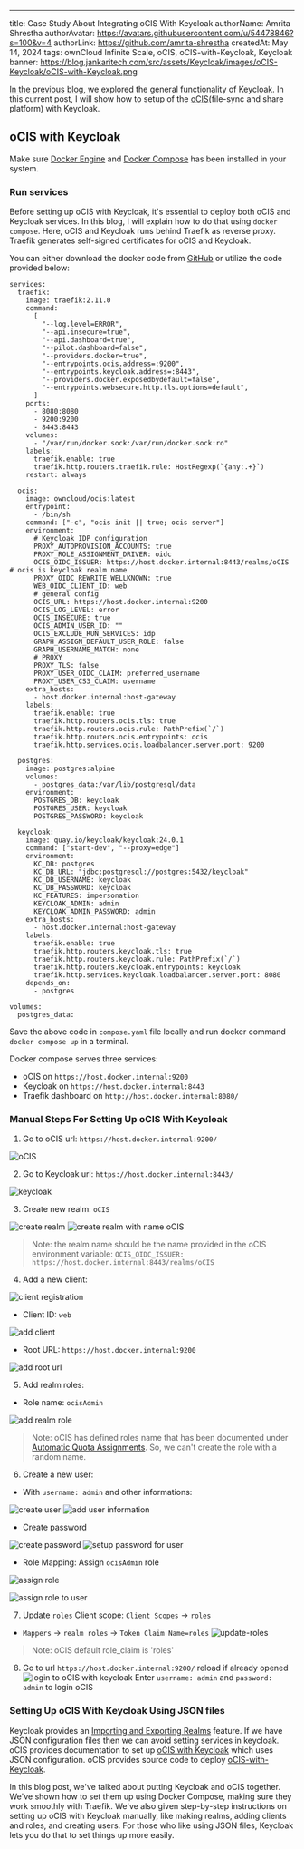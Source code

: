 ---
title: Case Study About Integrating oCIS With Keycloak
authorName: Amrita Shrestha
authorAvatar: https://avatars.githubusercontent.com/u/54478846?s=100&v=4
authorLink: https://github.com/amrita-shrestha
createdAt: May 14, 2024
tags: ownCloud Infinite Scale, oCIS, oCIS-with-Keycloak, Keycloak
banner: https://blog.jankaritech.com/src/assets/Keycloak/images/oCIS-Keycloak/oCIS-with-Keycloak.png

[In the previous blog](/src/assets/Keycloak/Keycloak.md), we explored the general functionality of Keycloak. In this current post, I will show how to setup of the [oCIS](https://owncloud.dev/ocis/)(file-sync and share platform) with Keycloak.

## oCIS with Keycloak
Make sure [Docker Engine](https://docs.docker.com/engine/install/) and [Docker Compose](https://docs.docker.com/compose/install/) has been installed in your system.

### Run services
Before setting up oCIS with Keycloak, it's essential to deploy both oCIS and Keycloak services. In this blog, I will explain how to do that using `docker compose`.
Here, oCIS and Keycloak runs behind Traefik as reverse proxy. Traefik generates self-signed certificates for oCIS and Keycloak.

You can either download the docker code from [GitHub](https://github.com/amrita-shrestha/keycloak-ocis/blob/master/compose.yaml) or utilize the code provided below:

```
services:
  traefik:
    image: traefik:2.11.0
    command:
      [
        "--log.level=ERROR",
        "--api.insecure=true",
        "--api.dashboard=true",
        "--pilot.dashboard=false",
        "--providers.docker=true",
        "--entrypoints.ocis.address=:9200",
        "--entrypoints.keycloak.address=:8443",
        "--providers.docker.exposedbydefault=false",
        "--entrypoints.websecure.http.tls.options=default",
      ]
    ports:
      - 8080:8080
      - 9200:9200
      - 8443:8443
    volumes:
      - "/var/run/docker.sock:/var/run/docker.sock:ro"
    labels:
      traefik.enable: true
      traefik.http.routers.traefik.rule: HostRegexp(`{any:.+}`)
    restart: always

  ocis:
    image: owncloud/ocis:latest
    entrypoint:
      - /bin/sh
    command: ["-c", "ocis init || true; ocis server"]
    environment:
      # Keycloak IDP configuration
      PROXY_AUTOPROVISION_ACCOUNTS: true
      PROXY_ROLE_ASSIGNMENT_DRIVER: oidc
      OCIS_OIDC_ISSUER: https://host.docker.internal:8443/realms/oCIS # ocis is keycloak realm name
      PROXY_OIDC_REWRITE_WELLKNOWN: true
      WEB_OIDC_CLIENT_ID: web
      # general config
      OCIS_URL: https://host.docker.internal:9200
      OCIS_LOG_LEVEL: error
      OCIS_INSECURE: true
      OCIS_ADMIN_USER_ID: ""
      OCIS_EXCLUDE_RUN_SERVICES: idp
      GRAPH_ASSIGN_DEFAULT_USER_ROLE: false
      GRAPH_USERNAME_MATCH: none
      # PROXY
      PROXY_TLS: false
      PROXY_USER_OIDC_CLAIM: preferred_username
      PROXY_USER_CS3_CLAIM: username
    extra_hosts:
      - host.docker.internal:host-gateway
    labels:
      traefik.enable: true
      traefik.http.routers.ocis.tls: true
      traefik.http.routers.ocis.rule: PathPrefix(`/`)
      traefik.http.routers.ocis.entrypoints: ocis
      traefik.http.services.ocis.loadbalancer.server.port: 9200

  postgres:
    image: postgres:alpine
    volumes:
      - postgres_data:/var/lib/postgresql/data
    environment:
      POSTGRES_DB: keycloak
      POSTGRES_USER: keycloak
      POSTGRES_PASSWORD: keycloak

  keycloak:
    image: quay.io/keycloak/keycloak:24.0.1
    command: ["start-dev", "--proxy=edge"]
    environment:
      KC_DB: postgres
      KC_DB_URL: "jdbc:postgresql://postgres:5432/keycloak"
      KC_DB_USERNAME: keycloak
      KC_DB_PASSWORD: keycloak
      KC_FEATURES: impersonation
      KEYCLOAK_ADMIN: admin
      KEYCLOAK_ADMIN_PASSWORD: admin
    extra_hosts:
      - host.docker.internal:host-gateway
    labels:
      traefik.enable: true
      traefik.http.routers.keycloak.tls: true
      traefik.http.routers.keycloak.rule: PathPrefix(`/`)
      traefik.http.routers.keycloak.entrypoints: keycloak
      traefik.http.services.keycloak.loadbalancer.server.port: 8080
    depends_on:
      - postgres

volumes:
  postgres_data:
```

Save the above code in `compose.yaml` file locally and run docker command `docker compose up` in a terminal.

Docker compose serves three services:
- oCIS on `https://host.docker.internal:9200`
- Keycloak on `https://host.docker.internal:8443`
- Traefik dashboard on `http://host.docker.internal:8080/`

### Manual Steps For Setting Up oCIS With Keycloak
1. Go to oCIS url: `https://host.docker.internal:9200/`

![oCIS](/src/assets/Keycloak/images/oCIS-Keycloak/oCIS-Keycloak-UI-setup-1.png)

2. Go to Keycloak url: `https://host.docker.internal:8443/`

![keycloak](/src/assets/Keycloak/images/oCIS-Keycloak/oCIS-Keycloak-UI-setup-2.png)

3. Create new realm: `oCIS`

![create realm](/src/assets/Keycloak/images/oCIS-Keycloak/create-realm-1.png)
![create realm with name `oCIS`](/src/assets/Keycloak/images/oCIS-Keycloak/create-realm-2.png)
> Note: the realm name should be the name provided in the oCIS environment variable: `OCIS_OIDC_ISSUER: https://host.docker.internal:8443/realms/oCIS`

4. Add a new client:

![client registration](/src/assets/Keycloak/images/oCIS-Keycloak/client-registration-1.png)

- Client ID: `web`

![add client](/src/assets/Keycloak/images/oCIS-Keycloak/client-registration-2.png)

- Root URL: `https://host.docker.internal:9200`

![add root url](/src/assets/Keycloak/images/oCIS-Keycloak/client-registration-3.png)

5. Add realm roles:

- Role name: `ocisAdmin`

![add realm role](/src/assets/Keycloak/images/oCIS-Keycloak/create-realm-role.png)

> Note: oCIS has defined roles name that has been documented under [Automatic Quota Assignments](https://owncloud.dev/services/proxy/#automatic-role-assignments). So, we can't create the role with a random name.

6. Create a new user:

- With `username: admin` and other informations:

![create user](/src/assets/Keycloak/images/oCIS-Keycloak/create-user-1.png)
![add user information](/src/assets/Keycloak/images/oCIS-Keycloak/create-user-2.png)

- Create password

![create password](/src/assets/Keycloak/images/oCIS-Keycloak/create-user-3.png)
![setup password for user](/src/assets/Keycloak/images/oCIS-Keycloak/create-user-4.png)

- Role Mapping: Assign `ocisAdmin` role

![assign role](/src/assets/Keycloak/images/oCIS-Keycloak/assign-role-to-user-1.png)

![assign role to user](/src/assets/Keycloak/images/oCIS-Keycloak/asign-role-to-user-2.png)

7. Update `roles` Client scope: `Client Scopes` -> `roles`

- `Mappers` -> `realm roles` -> `Token Claim Name=roles`
![update-roles](/src/assets/Keycloak/images/oCIS-Keycloak/update-roles.png)
> Note: oCIS default role_claim is 'roles'

8. Go to url `https://host.docker.internal:9200/` reload if already opened
![login to oCIS with keycloak](/src/assets/Keycloak/images/oCIS-Keycloak/oCIS-Keycloak-login.png)
Enter `username: admin` and `password: admin` to login oCIS

### Setting Up oCIS With Keycloak Using JSON files
Keycloak provides an [Importing and Exporting Realms](https://www.keycloak.org/server/importExport) feature. If we have JSON configuration files then we can avoid setting services in keycloak.
oCIS provides documentation to set up [oCIS with Keycloak](https://owncloud.dev/ocis/deployment/ocis_keycloak/) which uses JSON configuration. oCIS provides source code to deploy
[oCIS-with-Keycloak](https://github.com/owncloud/ocis/tree/master/deployments/examples/ocis_keycloak).


In this blog post, we've talked about putting Keycloak and oCIS together. We've shown how to set them up using Docker Compose, making sure they work smoothly with Traefik.
We've also given step-by-step instructions on setting up oCIS with Keycloak manually, like making realms, adding clients and roles, and creating users.
For those who like using JSON files, Keycloak lets you do that to set things up more easily.
